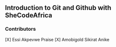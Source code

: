 ## Introduction to Git and Github with SheCodeAfrica

### Contributors 

[X] Essi Akpevwe Praise 
[X] Amobigold Sikirat Anike

